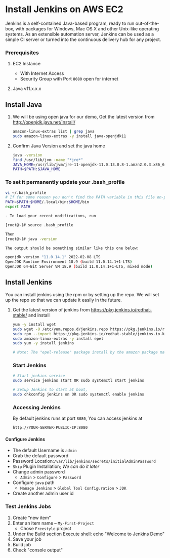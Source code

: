 # Install Jenkins on AWS EC2

Jenkins is a self-contained Java-based program, ready to run out-of-the-box, with packages for Windows, Mac OS X and other Unix-like operating systems. As an extensible automation server, Jenkins can be used as a simple CI server or turned into the continuous delivery hub for any project.

### Prerequisites
1. EC2 Instance 
   - With Internet Access
   - Security Group with Port `8080` open for internet

1. Java v11.x.x.x 

## Install Java
1. We will be using open java for our demo, Get the latest version from http://openjdk.java.net/install/
   ```sh
   amazon-linux-extras list | grep java
   sudo amazon-linux-extras -y install java-openjdk11
   ```

1. Confirm Java Version and set the java home
   ```sh
   java -version
   find /usr/lib/jvm -name "*jre*"
   JAVA_HOME=/usr/lib/jvm/jre-11-openjdk-11.0.13.0.8-1.amzn2.0.3.x86_64
   PATH=$PATH:$JAVA_HOME
   ```
   
 ### To set it permanently update your .bash_profile
   ```sh
   vi ~/.bash_profile
   # If for some reason you don't find the PATH variable in this file on-premise, please add these lines along with the JAVA_HOME variable you're trying to setup.
   PATH=$PATH:$HOME/.local/bin:$HOME/bin
   export PATH

   - To load your recent modifications, run
   
   [root@~]# source .bash_profile
   
   Then
   [root@~]# java -version
   
   The output should be something similar like this one below:

   openjdk version "11.0.14.1" 2022-02-08 LTS
   OpenJDK Runtime Environment 18.9 (build 11.0.14.1+1-LTS)
   OpenJDK 64-Bit Server VM 18.9 (build 11.0.14.1+1-LTS, mixed mode)
   ```
## Install Jenkins
 You can install jenkins using the rpm or by setting up the repo. We will set up the repo so that we can update it easily in the future.
1. Get the latest version of jenkins from https://pkg.jenkins.io/redhat-stable/ and install
   ```sh
   yum -y install wget
   sudo wget -O /etc/yum.repos.d/jenkins.repo https://pkg.jenkins.io/redhat-stable/jenkins.repo
   sudo rpm --import https://pkg.jenkins.io/redhat-stable/jenkins.io.key
   sudo amazon-linux-extras -y install epel 
   sudo yum -y install jenkins

   # Note: The "epel-release" package install by the amazon package manager will help in getting the "daemonize" package required as a dependency by the "jenkins" package.
   ```


   ### Start Jenkins
   ```sh
   # Start jenkins service
   sudo service jenkins start OR sudo systemctl start jenkins

   # Setup Jenkins to start at boot,
   sudo chkconfig jenkins on OR sudo systemctl enable jenkins
   ```

   ### Accessing Jenkins
   By default jenkins runs at port `8080`, You can access jenkins at
   ```sh
   http://YOUR-SERVER-PUBLIC-IP:8080
   ```
  #### Configure Jenkins
- The default Username is `admin`
- Grab the default password 
- Password Location:`/var/lib/jenkins/secrets/initialAdminPassword`
- `Skip` Plugin Installation; _We can do it later_
- Change admin password
   - `Admin` > `Configure` > `Password`
- Configure `java` path
  - `Manage Jenkins` > `Global Tool Configuration` > `JDK`  
- Create another admin user id

### Test Jenkins Jobs
1. Create “new item”
1. Enter an item name – `My-First-Project`
   - Chose `Freestyle` project
1. Under the Build section
	Execute shell: echo "Welcome to Jenkins Demo"
1. Save your job 
1. Build job
1. Check "console output"

